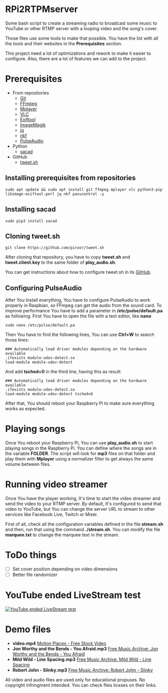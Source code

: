# RPi2RTPMserver
Some bash script to create a streaming radio to broadcast some music to YouTube or other RTMP server with a looping video and the song's cover.

Those files use some tools to make that possible. You have the list with all the tools and their websites in the **Prerequisites** section.

This project need a lot of optimizations and rework to make it easier to configure. Also, there are a lot of features we can add to the project.
# Prerequisites
- From repositories
  - [Git](https://git-scm.com/)
  - [FFmpeg](https://www.ffmpeg.org/)
  - [Mplayer](http://www.mplayerhq.hu/)
  - [VLC](https://www.videolan.org/)
  - [Exiftool](https://exiftool.org/)
  - [ImageMagik](https://imagemagick.org/index.php)
  - [jq](https://stedolan.github.io/jq/)
  - [nkf](http://nkf.osdn.jp/)
  - [PulseAudio](https://gitlab.freedesktop.org/pulseaudio/pulseaudio)
- Python
  - [sacad](https://github.com/desbma/sacad)
- GitHub
  - [tweet.sh](https://github.com/piroor/tweet.sh)
## Installing prerequisites from repositories
```
sudo apt update && sudo apt install git ffmpeg mplayer vlc python3-pip libimage-exiftool-perl jq nkf pavucontrol -y
```
## Installing sacad
```
sudo pip3 install sacad
```
## Cloning tweet.sh
```
git clone https://github.com/piroor/tweet.sh
```
After cloning that repository, you have to copy **tweet.sh** and **tweet.client.key** to the same folder of **play_audio.sh**.

You can get instructions about how to configure tweet.sh in its [GitHub](https://github.com/piroor/tweet.sh).
## Configuring PulseAudio
After You Install everything, You have to configure PulseAudio to work properly in Raspbian, so FFmpeg can get the audio from the sound card. To improve performance You have to add a parameter in **/etc/pulse/default.pa** as following. First You have to open the file with a text editor, like **nano**
```
sudo nano /etc/pulse/default.pa
```
Then You have to find the following lines, You can use **Ctrl+W** to search those lines:
```
### Automatically load driver modules depending on the hardware available
.ifexists module-udev-detect.so
load-module module-udev-detect
```
And add **tsched=0**  in the third line, having this as result:
```
### Automatically load driver modules depending on the hardware available
.ifexists module-udev-detect.so
load-module module-udev-detect tsched=0
```
After that, You should reboot your Raspberry Pi to make sure everything works as expected.
# Playing songs
Once You reboot your Raspberry Pi, You can use **play_audio.sh** to start playing songs in the Raspberry Pi. You can define where the songs are in the variable **FOLDER**. The script will look for **mp3** files on that folder and play them with **Mplayer** using a normalizer filter to get always the same volume between files.
# Running video streamer
Once You have the player working, It's time to start the video streamer and send the video to your RTMP server. By default, It's configured to send that video to YouTube, but You can change the server URL to stream to other services like Facebook Live, Twitch or Mixer.

First of all, check all the configuration variables defined in the file **stream.sh** and then, run that using the command **./stream.sh**. You can modify the file **marquee.txt** to change the marquee text in the stream.
# ToDo things
- [ ] Set cover position depending on video dimensions
- [ ] Better file randomizer
# YouTube ended LiveStream test
[![YouTube ended LiveStream test](https://img.youtube.com/vi/YBMZCERdZpk/0.jpg)](https://www.youtube.com/watch?v=YBMZCERdZpk "YouTube ended LiveStream test")
# Demo files
- **video.mp4** [Motion Places - Free Stock Video](https://www.pexels.com/@motion-places-free-stock-video-701499)
- **Jon Worthy and the Bends - You Afraid.mp3** [Free Music Archive: Jon Worthy and the Bends - You Afraid](https://freemusicarchive.org/music/Jon_Worthy_and_the_Bends/Only_A_Dream/You_Afraid)
- **Mild Wild - Line Spacing.mp3** [Free Music Archive: Mild Wild - Line Spacing](https://freemusicarchive.org/music/Mild_Wild/a_Line_Spacing_b_Say_Goodnight/Line_Spacing)
- **Robert John - Slinky.mp3** [Free Music Archive: Robert John - Slinky](https://freemusicarchive.org/music/Robert_John/2019041994432122/Slinky_1461)

All video and audio files are used only for educational propuses. No copyright infringment intended. You can check flies liceses on their links.
